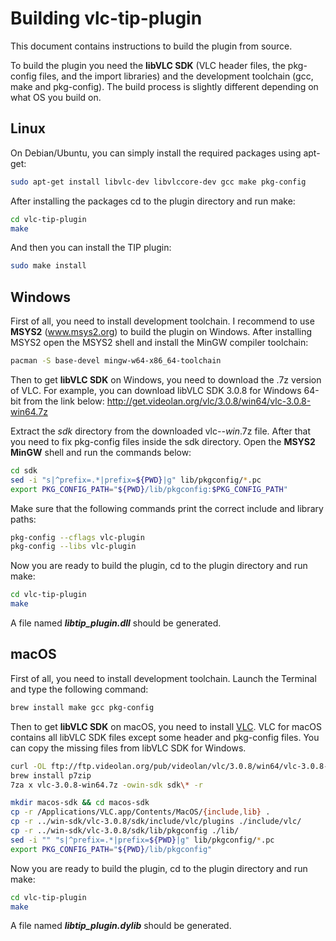 # Building vlc-tip-plugin
This document contains instructions to build the plugin from source.

To build the plugin you need the __libVLC SDK__ (VLC header files, the pkg-config files, and the import libraries) and the development toolchain (gcc, make and pkg-config).
The build process is slightly different depending on what OS you build on.
## Linux
On Debian/Ubuntu, you can simply install the required packages using apt-get:
```sh
sudo apt-get install libvlc-dev libvlccore-dev gcc make pkg-config
```
After installing the packages cd to the plugin directory and run make:
```sh
cd vlc-tip-plugin
make
```
And then you can install the TIP plugin:
```sh
sudo make install
```
## Windows
First of all, you need to install development toolchain. I recommend to use **MSYS2** (www.msys2.org) to build the plugin on Windows. After installing MSYS2 open the MSYS2 shell and install the MinGW compiler toolchain:
```sh
pacman -S base-devel mingw-w64-x86_64-toolchain
```
Then to get __libVLC SDK__ on Windows, you need to download the .7z version of VLC. For example, you can download libVLC SDK 3.0.8 for Windows 64-bit from the link below:
http://get.videolan.org/vlc/3.0.8/win64/vlc-3.0.8-win64.7z

Extract the _sdk_ directory from the downloaded vlc-*-win*.7z file.
After that you need to fix pkg-config files inside the sdk directory. Open the __MSYS2 MinGW__ shell and run the commands below:
```sh
cd sdk
sed -i "s|^prefix=.*|prefix=${PWD}|g" lib/pkgconfig/*.pc
export PKG_CONFIG_PATH="${PWD}/lib/pkgconfig:$PKG_CONFIG_PATH"
```
Make sure that the following commands print the correct include and library paths: 
```sh
pkg-config --cflags vlc-plugin 
pkg-config --libs vlc-plugin
```
Now you are ready to build the plugin, cd to the plugin directory and run make:
```sh
cd vlc-tip-plugin
make
```
A file named **_libtip_plugin.dll_** should be generated.
## macOS
First of all, you need to install development toolchain. Launch the Terminal and type the following command:
```sh
brew install make gcc pkg-config
```
Then to get __libVLC SDK__ on macOS, you need to install [VLC](https://www.videolan.org/). VLC for macOS contains all libVLC SDK files except some header and pkg-config files. You can copy the missing files from libVLC SDK for Windows.
```sh
curl -OL ftp://ftp.videolan.org/pub/videolan/vlc/3.0.8/win64/vlc-3.0.8-win64.7z
brew install p7zip
7za x vlc-3.0.8-win64.7z -owin-sdk sdk\* -r

mkdir macos-sdk && cd macos-sdk
cp -r /Applications/VLC.app/Contents/MacOS/{include,lib} .
cp -r ../win-sdk/vlc-3.0.8/sdk/include/vlc/plugins ./include/vlc/
cp -r ../win-sdk/vlc-3.0.8/sdk/lib/pkgconfig ./lib/
sed -i "" "s|^prefix=.*|prefix=${PWD}|g" lib/pkgconfig/*.pc
export PKG_CONFIG_PATH="${PWD}/lib/pkgconfig"
```
Now you are ready to build the plugin, cd to the plugin directory and run make:
```sh
cd vlc-tip-plugin
make
```
A file named **_libtip_plugin.dylib_** should be generated.